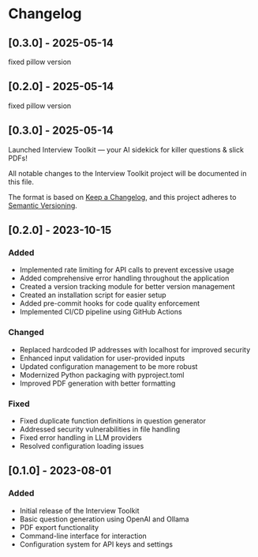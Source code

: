 # Changelog

## [0.3.0] - 2025-05-14

fixed pillow version


## [0.2.0] - 2025-05-14

fixed pillow version


## [0.3.0] - 2025-05-14

Launched Interview Toolkit — your AI sidekick for killer questions & slick PDFs! 


All notable changes to the Interview Toolkit project will be documented in this file.

The format is based on [Keep a Changelog](https://keepachangelog.com/en/1.0.0/),
and this project adheres to [Semantic Versioning](https://semver.org/spec/v2.0.0.html).

## [0.2.0] - 2023-10-15

### Added
- Implemented rate limiting for API calls to prevent excessive usage
- Added comprehensive error handling throughout the application
- Created a version tracking module for better version management
- Created an installation script for easier setup
- Added pre-commit hooks for code quality enforcement
- Implemented CI/CD pipeline using GitHub Actions

### Changed
- Replaced hardcoded IP addresses with localhost for improved security
- Enhanced input validation for user-provided inputs
- Updated configuration management to be more robust
- Modernized Python packaging with pyproject.toml
- Improved PDF generation with better formatting

### Fixed
- Fixed duplicate function definitions in question generator
- Addressed security vulnerabilities in file handling
- Fixed error handling in LLM providers
- Resolved configuration loading issues

## [0.1.0] - 2023-08-01

### Added
- Initial release of the Interview Toolkit
- Basic question generation using OpenAI and Ollama
- PDF export functionality
- Command-line interface for interaction
- Configuration system for API keys and settings 